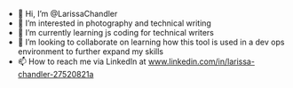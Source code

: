 - 👋 Hi, I’m @LarissaChandler
- 👀 I’m interested in photography and technical writing
- 🌱 I’m currently learning js coding for technical writers
- 💞️ I’m looking to collaborate on learning how this tool is used in a dev ops environment to further expand my skills
- 📫 How to reach me via LinkedIn at  www.linkedin.com/in/larissa-chandler-27520821a

<!---
LarissaChandler/LarissaChandler is a ✨ special ✨ repository because its `README.md` (this file) appears on your GitHub profile.
You can click the Preview link to take a look at your changes.
--->
